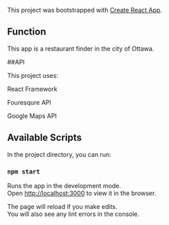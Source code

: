 This project was bootstrapped with [Create React App](https://github.com/facebook/create-react-app).


## Function

This app is a restaurant finder in the city of Ottawa.


##API

This project uses:

React Framework

Fouresqure API 

Google Maps API

## Available Scripts

In the project directory, you can run:

### `npm start`

Runs the app in the development mode.<br>
Open [http://localhost:3000](http://localhost:3000) to view it in the browser.

The page will reload if you make edits.<br>
You will also see any lint errors in the console.


